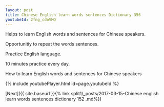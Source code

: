 ```yaml
---
layout: post
title: Chinese English learn words sentences Dictionary 356 
youtubeId: 2fng_cdoVMQ
---
```

 
 
Helps to learn English words and sentences for Chinese speakers.

Opportunitiy to repeat the words sentences. 

Practice English language. 
 
10 minutes practice every day. 
 
How to learn English words and sentences for Chinese speakers 
 
{% include youtubePlayer.html id=page.youtubeId %}
 
 
[Next]({{ site.baseurl }}{% link  split1/_posts/2017-03-15-Chinese english learn words sentences dictionary 152 .md%})
 
